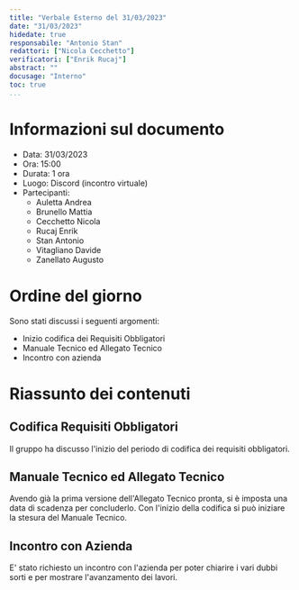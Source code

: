 ```yaml
---
title: "Verbale Esterno del 31/03/2023"
date: "31/03/2023"
hidedate: true
responsabile: "Antonio Stan"
redattori: ["Nicola Cecchetto"]
verificatori: ["Enrik Rucaj"]
abstract: ""
docusage: "Interno"
toc: true
...
```


# Informazioni sul documento

* Data: 31/03/2023
* Ora: 15:00
* Durata: 1 ora
* Luogo: Discord (incontro virtuale)
* Partecipanti:
  * Auletta Andrea
  * Brunello Mattia
  * Cecchetto Nicola
  * Rucaj Enrik
  * Stan Antonio
  * Vitagliano Davide
  * Zanellato Augusto
  
# Ordine del giorno

Sono stati discussi i seguenti argomenti:

* Inizio codifica dei Requisiti Obbligatori
* Manuale Tecnico ed Allegato Tecnico
* Incontro con azienda

# Riassunto dei contenuti

## Codifica Requisiti Obbligatori

Il gruppo ha discusso l'inizio del periodo di codifica dei requisiti obbligatori.

## Manuale Tecnico ed Allegato Tecnico

Avendo già la prima versione dell'Allegato Tecnico pronta, si è imposta una data di scadenza per concluderlo.
Con l'inizio della codifica si può iniziare la stesura del Manuale Tecnico.

## Incontro con Azienda

E' stato richiesto un incontro con l'azienda per poter chiarire i vari dubbi sorti e per mostrare l'avanzamento dei lavori.
